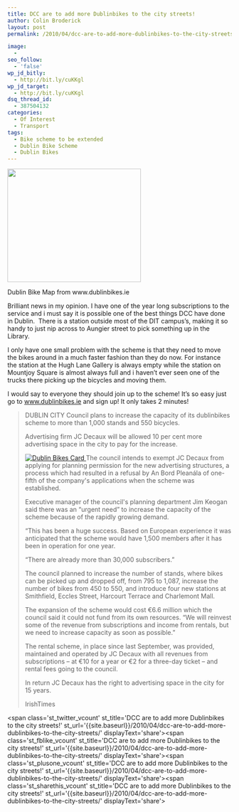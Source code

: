 ```yaml
---
title: DCC are to add more Dublinbikes to the city streets!
author: Colin Broderick
layout: post
permalink: /2010/04/dcc-are-to-add-more-dublinbikes-to-the-city-streets/

image:
  - 
seo_follow:
  - 'false'
wp_jd_bitly:
  - http://bit.ly/cuKKgl
wp_jd_target:
  - http://bit.ly/cuKKgl
dsq_thread_id:
  - 387504132
categories:
  - Of Interest
  - Transport
tags:
  - Bike scheme to be extended
  - Dublin Bike Scheme
  - Dublin Bikes
---
```

<div id="attachment_581" class="wp-caption alignleft" style="width: 310px">
  <a href="{{site.baseurl}}/wp-content/uploads/2010/04/DublinBikeMap.jpg"><img class="size-medium wp-image-581" title="DublinBikeMap" src="{{site.baseurl}}/wp-content/uploads/2010/04/DublinBikeMap-300x255.jpg" alt="" width="300" height="255" /></a><p class="wp-caption-text">
    Dublin Bike Map from www.dublinbikes.ie
  </p>
</div>

Brilliant news in my opinion. I have one of the year long subscriptions to the service and i must say it is possible one of the best things DCC have done in Dublin.  There is a station outside most of the DIT campus&#8217;s, making it so handy to just nip across to Aungier street to pick something up in the Library.

<!--more-->

I only have one small problem with the scheme is that they need to move the bikes around in a much faster fashion than they do now. For instance the station at the Hugh Lane Gallery is always empty while the station on Mountjoy Square is almost always full and i haven&#8217;t ever seen one of the trucks there picking up the bicycles and moving them.

I would say to everyone they should join up to the scheme! It&#8217;s so easy just go to www.dublinbikes.ie and sign up! It only takes 2 minutes!

> DUBLIN CITY Council plans to increase the capacity of its dublinbikes scheme to more than 1,000 stands and 550 bicycles.
> 
> Advertising firm JC Decaux will be allowed 10 per cent more advertising space in the city to pay for the increase.
> 
> <a href="{{site.baseurl}}/wp-content/gallery/post/db_card.jpg" title="My new Dublin Bikes Cars" class="shutterset_singlepic1" > <img class="ngg-singlepic ngg-left" src="{{site.baseurl}}/wp-content/gallery/cache/1__320x240_db_card.jpg" alt="Dublin Bikes Card" title="Dublin Bikes Card" /> </a> The council intends to exempt JC Decaux from applying for planning permission for the new advertising structures, a process which had resulted in a refusal by An Bord Pleanála of one-fifth of the company's applications when the scheme was established.
> 
> Executive manager of the council's planning department Jim Keogan said there was an “urgent need” to increase the capacity of the scheme because of the rapidly growing demand.
> 
> “This has been a huge success. Based on European experience it was anticipated that the scheme would have 1,500 members after it has been in operation for one year.
> 
> “There are already more than 30,000 subscribers.”
> 
> The council planned to increase the number of stands, where bikes can be picked up and dropped off, from 795 to 1,087, increase the number of bikes from 450 to 550, and introduce four new stations at Smithfield, Eccles Street, Harcourt Terrace and Charlemont Mall.
> 
> The expansion of the scheme would cost €6.6 million which the council said it could not fund from its own resources. “We will reinvest some of the revenue from subscriptions and income from rentals, but we need to increase capacity as soon as possible.”
> 
> The rental scheme, in place since last September, was provided, maintained and operated by JC Decaux with all revenues from subscriptions – at €10 for a year or €2 for a three-day ticket – and rental fees going to the council.
> 
> In return JC Decaux has the right to advertising space in the city for 15 years.
> 
> IrishTimes

<span class='st\_twitter\_vcount' st\_title='DCC are to add more Dublinbikes to the city streets!' st\_url='{{site.baseurl}}/2010/04/dcc-are-to-add-more-dublinbikes-to-the-city-streets/' displayText='share'></span><span class='st\_fblike\_vcount' st\_title='DCC are to add more Dublinbikes to the city streets!' st\_url='{{site.baseurl}}/2010/04/dcc-are-to-add-more-dublinbikes-to-the-city-streets/' displayText='share'></span><span class='st\_plusone\_vcount' st\_title='DCC are to add more Dublinbikes to the city streets!' st\_url='{{site.baseurl}}/2010/04/dcc-are-to-add-more-dublinbikes-to-the-city-streets/' displayText='share'></span><span class='st\_sharethis\_vcount' st\_title='DCC are to add more Dublinbikes to the city streets!' st\_url='{{site.baseurl}}/2010/04/dcc-are-to-add-more-dublinbikes-to-the-city-streets/' displayText='share'></span>